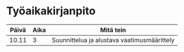# Työaikakirjanpito

Päivä | Aika | Mitä tein
----- | ---- | ---------
10.11 | 3 | Suunnittelua ja alustava vaatimusmäärittely
